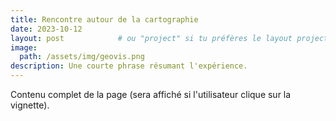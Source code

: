 ```yaml
---
title: Rencontre autour de la cartographie
date: 2023-10-12
layout: post            # ou "project" si tu préfères le layout project ; utilisé pour la page individuelle
image:
  path: /assets/img/geovis.png
description: Une courte phrase résumant l'expérience.
---
```

Contenu complet de la page (sera affiché si l'utilisateur clique sur la vignette).
